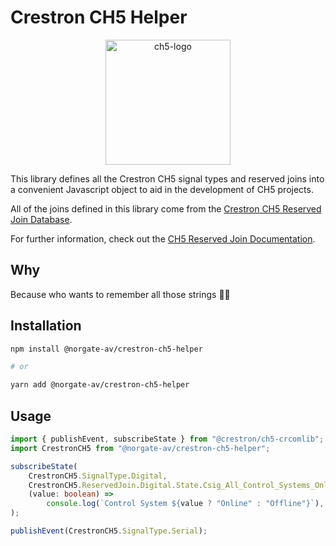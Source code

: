 # Crestron CH5 Helper

<div align="center">
	<img src="./template/src/assets/crestron-ch5-logo.png" alt="ch5-logo" width="200" />
</div>

This library defines all the Crestron CH5 signal types and reserved joins into a convenient Javascript object to aid in the development of CH5 projects.

All of the joins defined in this library come from the [Crestron CH5 Reserved Join Database](https://sdkcon78221.crestron.com/downloads/rjviewapp/index.html).

For further information, check out the [CH5 Reserved Join Documentation](https://sdkcon78221.crestron.com/sdk/Crestron_HTML5UI/Content/Topics/UI-Reserve-Joins.htm).

## Why

Because who wants to remember all those strings 🤷‍♂️

## Installation

```sh
npm install @norgate-av/crestron-ch5-helper

# or

yarn add @norgate-av/crestron-ch5-helper
```

## Usage

```ts
import { publishEvent, subscribeState } from "@crestron/ch5-crcomlib";
import CrestronCH5 from "@norgate-av/crestron-ch5-helper";

subscribeState(
	CrestronCH5.SignalType.Digital,
	CrestronCH5.ReservedJoin.Digital.State.Csig_All_Control_Systems_Online_fb,
	(value: boolean) =>
		console.log(`Control System ${value ? "Online" : "Offline"}`),
);

publishEvent(CrestronCH5.SignalType.Serial);
```
